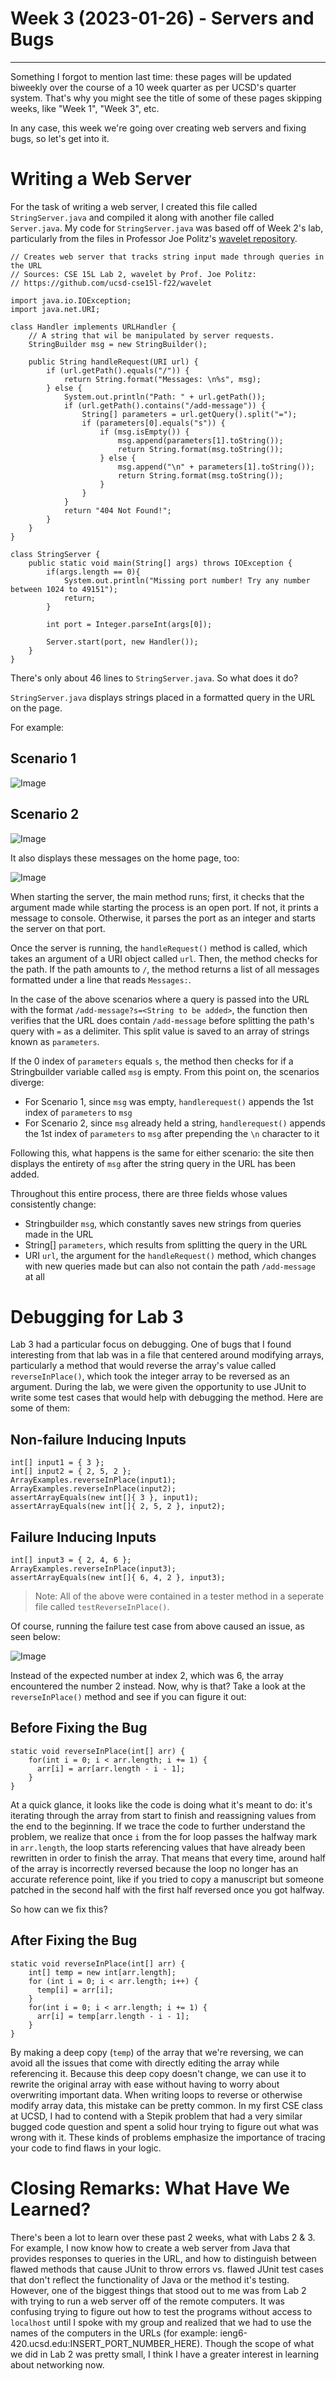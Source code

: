 # Week 3 (2023-01-26) - Servers and Bugs
---


Something I forgot to mention last time: these pages will be updated biweekly over the course of a 10 week quarter as per UCSD's quarter system. That's why you might see the title of some of these pages skipping weeks, like "Week 1", "Week 3", etc.

In any case, this week we're going over creating web servers and fixing bugs, so let's get into it.

# Writing a Web Server

For the task of writing a web server, I created this file called `StringServer.java` and compiled it along with another file called `Server.java`. My code for `StringServer.java` was based off of Week 2's lab, particularly from the files in Professor Joe Politz's [wavelet repository](https://github.com/ucsd-cse15l-f22/wavelet).
```
// Creates web server that tracks string input made through queries in the URL
// Sources: CSE 15L Lab 2, wavelet by Prof. Joe Politz: 
// https://github.com/ucsd-cse15l-f22/wavelet

import java.io.IOException;
import java.net.URI;

class Handler implements URLHandler {
    // A string that wil be manipulated by server requests.
    StringBuilder msg = new StringBuilder();

    public String handleRequest(URI url) {
        if (url.getPath().equals("/")) {
            return String.format("Messages: \n%s", msg);
        } else {
            System.out.println("Path: " + url.getPath());
            if (url.getPath().contains("/add-message")) {
                String[] parameters = url.getQuery().split("=");
                if (parameters[0].equals("s")) {
                    if (msg.isEmpty()) {
                        msg.append(parameters[1].toString());
                        return String.format(msg.toString());
                    } else {
                        msg.append("\n" + parameters[1].toString());
                        return String.format(msg.toString());
                    }
                }
            }
            return "404 Not Found!";
        }
    }
}

class StringServer {
    public static void main(String[] args) throws IOException {
        if(args.length == 0){
            System.out.println("Missing port number! Try any number between 1024 to 49151");
            return;
        }

        int port = Integer.parseInt(args[0]);

        Server.start(port, new Handler());
    }
}
```

There's only about 46 lines to `StringServer.java`. So what does it do?

`StringServer.java` displays strings placed in a formatted query in the URL on the page. 

For example:

## Scenario 1
![Image](addmsg1.png)

## Scenario 2
![Image](addmsg2.png)


It also displays these messages on the home page, too:

![Image](mainpage2.png)

When starting the server, the main method runs; first, it checks that the argument made while starting the process is an open port. If not, it prints a message to console. Otherwise, it parses the port as an integer and starts the server on that port.

Once the server is running, the `handleRequest()` method is called, which takes an argument of a URI object called `url`. Then, the method checks for the path. If the path amounts to `/`, the method returns a list of all messages formatted under a line that reads `Messages:`.

In the case of the above scenarios where a query is passed into the URL with the format `/add-message?s=<String to be added>`, the function then verifies that the URL does contain `/add-message` before splitting the path's query with `=` as a delimiter. This split value is saved to an array of strings known as `parameters`.

If the 0 index of `parameters` equals `s`, the method then checks for if a Stringbuilder variable called `msg` is empty. From this point on, the scenarios diverge:
* For Scenario 1, since `msg` was empty, `handlerequest()` appends the 1st index of `parameters` to `msg`
* For Scenario 2, since `msg` already held a string, `handlerequest()` appends the 1st index of `parameters` to `msg` after prepending the `\n` character to it

Following this, what happens is the same for either scenario: the site then displays the entirety of `msg` after the string query in the URL has been added.

Throughout this entire process, there are three fields whose values consistently change:
* Stringbuilder `msg`, which constantly saves new strings from queries made in the URL
* String[] `parameters`, which results from splitting the query in the URL
* URI `url`, the argument for the `handleRequest()` method, which changes with new queries made but can also not contain the path `/add-message` at all

# Debugging for Lab 3

Lab 3 had a particular focus on debugging. One of bugs that I found interesting from that lab was in a file that centered around modifying arrays, particularly a method that would reverse the array's value called `reverseInPlace()`, which took the integer array to be reversed as an argument. During the lab, we were given the opportunity to use JUnit to write some test cases that would help with debugging the method. Here are some of them:

## Non-failure Inducing Inputs
```
int[] input1 = { 3 };
int[] input2 = { 2, 5, 2 };
ArrayExamples.reverseInPlace(input1);
ArrayExamples.reverseInPlace(input2);
assertArrayEquals(new int[]{ 3 }, input1);
assertArrayEquals(new int[]{ 2, 5, 2 }, input2);
```

## Failure Inducing Inputs
```
int[] input3 = { 2, 4, 6 };
ArrayExamples.reverseInPlace(input3);
assertArrayEquals(new int[]{ 6, 4, 2 }, input3);
```

> Note: All of the above were contained in a tester method in a seperate file called `testReverseInPlace()`.

Of course, running the failure test case from above caused an issue, as seen below: 

![Image](failure.png)

Instead of the expected number at index 2, which was 6, the array encountered the number 2 instead. Now, why is that? Take a look at the `reverseInPlace()` method and see if you can figure it out:


## Before Fixing the Bug
```
static void reverseInPlace(int[] arr) {
    for(int i = 0; i < arr.length; i += 1) {
      arr[i] = arr[arr.length - i - 1];
    }
}
```

At a quick glance, it looks like the code is doing what it's meant to do: it's iterating through the array from start to finish and reassigning values from the end to the beginning. If we trace the code to further understand the problem, we realize that once `i` from the for loop passes the halfway mark in `arr.length`, the loop starts referencing values that have already been rewritten in order to finish the array. That means that every time, around half of the array is incorrectly reversed because the loop no longer has an accurate reference point, like if you tried to copy a manuscript but someone patched in the second half with the first half reversed once you got halfway.

So how can we fix this?

## After Fixing the Bug
```
static void reverseInPlace(int[] arr) {
    int[] temp = new int[arr.length];
    for (int i = 0; i < arr.length; i++) {
      temp[i] = arr[i];
    }
    for(int i = 0; i < arr.length; i += 1) {
      arr[i] = temp[arr.length - i - 1];
    }
}
```

By making a deep copy (`temp`) of the array that we're reversing, we can avoid all the issues that come with directly editing the array while referencing it. Because this deep copy doesn't change, we can use it to rewrite the original array with ease without having to worry about overwriting important data. When writing loops to reverse or otherwise modify array data, this mistake can be pretty common. In my first CSE class at UCSD, I had to contend with a Stepik problem that had a very similar bugged code question and spent a solid hour trying to figure out what was wrong with it. These kinds of problems emphasize the importance of tracing your code to find flaws in your logic.

# Closing Remarks: What Have We Learned?

There's been a lot to learn over these past 2 weeks, what with Labs 2 & 3. For example, I now know how to create a web server from Java that provides responses to queries in the URL, and how to distinguish between flawed methods that cause JUnit to throw errors vs. flawed JUnit test cases that don't reflect the functionality of Java or the method it's testing. However, one of the biggest things that stood out to me was from Lab 2 with trying to run a web server off of the remote computers. It was confusing trying to figure out how to test the programs without access to `localhost` until I spoke with my group and realized that we had to use the names of the computers in the URLs (for example: ieng6-420.ucsd.edu:INSERT_PORT_NUMBER_HERE). Though the scope of what we did in Lab 2 was pretty small, I think I have a greater interest in learning about networking now.
